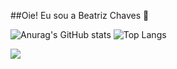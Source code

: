 ##Oie! Eu sou a Beatriz Chaves 👋

<div>
 
![Anurag's GitHub stats](https://github-readme-stats.vercel.app/api?username=BeatrizChavesM&show_icons=true&theme=synthwave&include_all)
![Top Langs](https://github-readme-stats.vercel.app/api/top-langs/?username=BeatrizChavesM&layout=compact&show_icons=true&theme=synthwave&include_all)
</div>
<div>
   <a href="https://instagram.com/beatrizchm16" target="_blank"><img src="https://img.shields.io/badge/-Instagram-%23E4405F?style=for-the-badge&logo=instagram&logoColor=white" target="_blank"></a>
</div>

